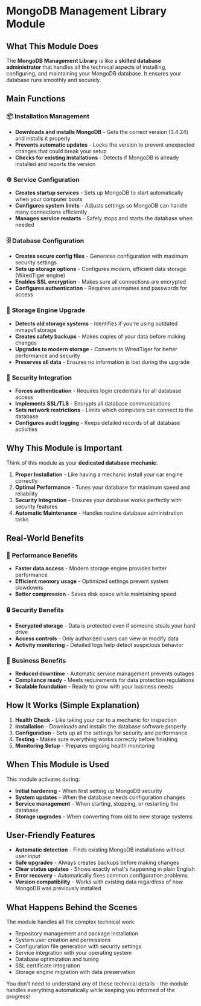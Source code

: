 # MongoDB Management Library Module

## What This Module Does

The **MongoDB Management Library** is like a **skilled database administrator** that handles all the technical aspects of installing, configuring, and maintaining your MongoDB database. It ensures your database runs smoothly and securely.

## Main Functions

### 📦 **Installation Management**
- **Downloads and installs MongoDB** - Gets the correct version (3.4.24) and installs it properly
- **Prevents automatic updates** - Locks the version to prevent unexpected changes that could break your setup
- **Checks for existing installations** - Detects if MongoDB is already installed and reports the version

### ⚙️ **Service Configuration**
- **Creates startup services** - Sets up MongoDB to start automatically when your computer boots
- **Configures system limits** - Adjusts settings so MongoDB can handle many connections efficiently
- **Manages service restarts** - Safely stops and starts the database when needed

### 🗄️ **Database Configuration**
- **Creates secure config files** - Generates configuration with maximum security settings
- **Sets up storage options** - Configures modern, efficient data storage (WiredTiger engine)
- **Enables SSL encryption** - Makes sure all connections are encrypted
- **Configures authentication** - Requires usernames and passwords for access

### 🔄 **Storage Engine Upgrade**
- **Detects old storage systems** - Identifies if you're using outdated mmapv1 storage
- **Creates safety backups** - Makes copies of your data before making changes
- **Upgrades to modern storage** - Converts to WiredTiger for better performance and security
- **Preserves all data** - Ensures no information is lost during the upgrade

### 🔐 **Security Integration**
- **Forces authentication** - Requires login credentials for all database access
- **Implements SSL/TLS** - Encrypts all database communications
- **Sets network restrictions** - Limits which computers can connect to the database
- **Configures audit logging** - Keeps detailed records of all database activities

## Why This Module is Important

Think of this module as your **dedicated database mechanic**:

1. **Proper Installation** - Like having a mechanic install your car engine correctly
2. **Optimal Performance** - Tunes your database for maximum speed and reliability
3. **Security Integration** - Ensures your database works perfectly with security features
4. **Automatic Maintenance** - Handles routine database administration tasks

## Real-World Benefits

### 🚀 **Performance Benefits**
- **Faster data access** - Modern storage engine provides better performance
- **Efficient memory usage** - Optimized settings prevent system slowdowns
- **Better compression** - Saves disk space while maintaining speed

### 🔒 **Security Benefits**
- **Encrypted storage** - Data is protected even if someone steals your hard drive
- **Access controls** - Only authorized users can view or modify data
- **Activity monitoring** - Detailed logs help detect suspicious behavior

### 💼 **Business Benefits**
- **Reduced downtime** - Automatic service management prevents outages
- **Compliance ready** - Meets requirements for data protection regulations
- **Scalable foundation** - Ready to grow with your business needs

## How It Works (Simple Explanation)

1. **Health Check** - Like taking your car to a mechanic for inspection
2. **Installation** - Downloads and installs the database software properly
3. **Configuration** - Sets up all the settings for security and performance
4. **Testing** - Makes sure everything works correctly before finishing
5. **Monitoring Setup** - Prepares ongoing health monitoring

## When This Module is Used

This module activates during:
- **Initial hardening** - When first setting up MongoDB security
- **System updates** - When the database needs configuration changes
- **Service management** - When starting, stopping, or restarting the database
- **Storage upgrades** - When converting from old to new storage systems

## User-Friendly Features

- **Automatic detection** - Finds existing MongoDB installations without user input
- **Safe upgrades** - Always creates backups before making changes
- **Clear status updates** - Shows exactly what's happening in plain English
- **Error recovery** - Automatically fixes common configuration problems
- **Version compatibility** - Works with existing data regardless of how MongoDB was previously installed

## What Happens Behind the Scenes

The module handles all the complex technical work:
- Repository management and package installation
- System user creation and permissions
- Configuration file generation with security settings
- Service integration with your operating system
- Database optimization and tuning
- SSL certificate integration
- Storage engine migration with data preservation

You don't need to understand any of these technical details - the module handles everything automatically while keeping you informed of the progress!